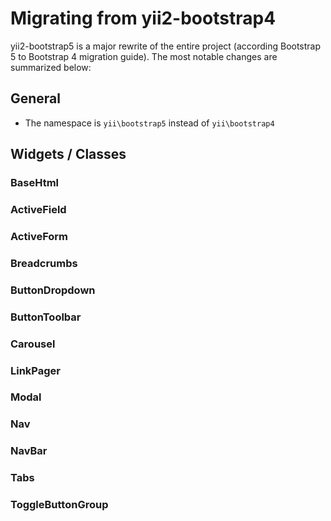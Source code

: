 Migrating from yii2-bootstrap4
==============================

yii2-bootstrap5 is a major rewrite of the entire project (according Bootstrap 5 to Bootstrap 4 migration guide).
The most notable changes are summarized below:

## General

* The namespace is `yii\bootstrap5` instead of `yii\bootstrap4`

## Widgets / Classes

### BaseHtml

### ActiveField

### ActiveForm

### Breadcrumbs

### ButtonDropdown

### ButtonToolbar

### Carousel

### LinkPager

### Modal

### Nav

### NavBar

### Tabs

### ToggleButtonGroup
